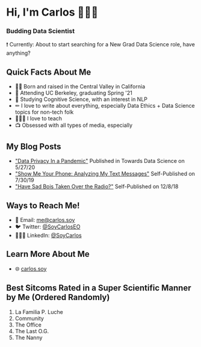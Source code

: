 # Hi, I'm Carlos 🙋🏼‍♂️
### Budding Data Scientist
❗ Currently: About to start searching for a New Grad Data Science role, have anything?

## Quick Facts About Me
- 👶🏼 Born and raised in the Central Valley in California
- 🐻 Attending UC Berkeley, graduating Spring '21
- 🎒 Studying Cognitive Science, with an interest in NLP
- ✏ I love to write about everything, especially Data Ethics + Data Science topics for non-tech folk
- 👨🏼‍🏫 I love to teach
- 📺 Obsessed with all types of media, especially 

<!--
## Type of Work I've Done in the Past
- U.S. Census Bureau: NLP + ML
- UC Berkeley DSEP Data Peer Consultants: Data Science consultations and workshops
- UC Berkeley Library Data Fellow: Organizing Workshops

## Type of Work I'm Interested In
Data Science in ______
- Politics
- Government
- Public Policy
- Clinical Mental Health
- Anything Really I'd Love a Job
-->

## My Blog Posts
- ["Data Privacy In a Pandemic"](https://towardsdatascience.com/data-privacy-in-a-pandemic-901e828b850a) Published in Towards Data Science on 5/27/20
- ["Show Me Your Phone: Analyzing My Text Messages"](https://medium.com/soycarlos/show-me-your-phone-analyzing-my-text-messages-6a2b70d8f776) Self-Published on 7/30/19
- ["Have Sad Bois Taken Over the Radio?"](https://medium.com/soycarlos/have-sad-bois-taken-over-the-radio-2d42d9618073) Self-Published on 12/8/18

## Ways to Reach Me!
- 📮 Email: [me@carlos.soy](mailto:me@carlos.soy)
- 🐦 Twitter: [@SoyCarlosEO](https://twitter.com/SoyCarlosEO)
- 👨🏼‍💼 LinkedIn: [@SoyCarlos](https://www.linkedin.com/in/SoyCarlos/)

## Learn More About Me
- 🌐 [carlos.soy](https://carlos.soy/)

## Best Sitcoms Rated in a Super Scientific Manner by Me (Ordered Randomly)
1. La Familia P. Luche
2. Community
3. The Office
4. The Last O.G.
5. The Nanny
